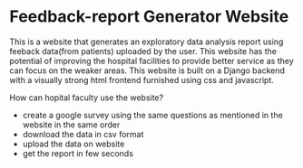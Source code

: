 # Feedback-report Generator Website

This is a website that generates an exploratory data analysis report using feeback data(from patients) uploaded by the user. 
This website has the potential of improving the hospital facilities to provide better service as they can focus on the weaker areas. 
This website is built on a Django backend with a visually strong html frontend furnished using css and javascript.

How can hopital faculty use the website?
- create a google survey using the same questions
  as mentioned in the website in the same order
- download the data in csv format
- upload the data on website
- get the report in few seconds



